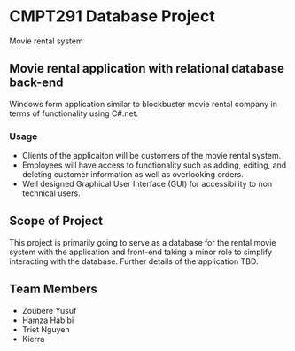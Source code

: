 # CMPT291 Database Project
Movie rental system


## Movie rental application with relational database back-end 

Windows form application similar to blockbuster movie rental company in terms of functionality using C#.net.

### Usage

* Clients of the applicaiton will be customers of the movie rental system.
* Employees will have access to functionality such as adding, editing, and deleting customer information as well as overlooking orders.
* Well designed Graphical User Interface (GUI) for accessibility to non technical users.

## Scope of Project

This project is primarily going to serve as a database for the rental movie system with the application and front-end taking a minor role to simplify interacting with the database.
Further details of the application TBD. 

## Team Members

* Zoubere Yusuf
* Hamza Habibi
* Triet Nguyen
* Kierra 

